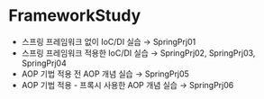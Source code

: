 # FrameworkStudy

- 스프링 프레임워크 없이 IoC/DI 실습 → SpringPrj01
- 스프링 프레임워크 적용한 IoC/DI 실습 → SpringPrj02, SpringPrj03, SpringPrj04
- AOP 기법 적용 전 AOP 개념 실습 → SpringPrj05
- AOP 기법 적용 - 프록시 사용한 AOP 개념 실습 → SpringPrj06

